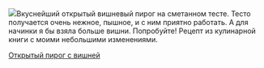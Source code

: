 <!--2025-06-23 08:49:04-->
<div class="yb">
  <div class="rss povarenok"><a href="https://www.povarenok.ru/recipes/show/182851/"><img src="https://www.povarenok.ru/data/cache/2025jun/22/12/3182177_65589-640x480.jpg"></a>Вкуснейший открытый вишневый пирог на сметанном тесте. Тесто получается очень нежное, пышное, и с ним приятно работать. А для начинки я бы взяла больше вишни. Попробуйте! Рецепт из кулинарной книги с моими небольшими изменениями. <p class="titl"><a href="https://www.povarenok.ru/recipes/show/182851/">Открытый пирог с вишней</a></p></div>
</div>
